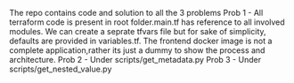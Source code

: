 The repo contains code and solution to all the 3 problems
Prob 1 - All terraform code is present in root folder.main.tf has reference to all involved modules. We can create a seprate tfvars file but for sake of simplicity, defaults are provided in variables.tf. The frontend docker image is not a complete application,rather its just a dummy to show the process and architecture.
Prob 2 - Under scripts/get_metadata.py
Prob 3 - Under scripts/get_nested_value.py